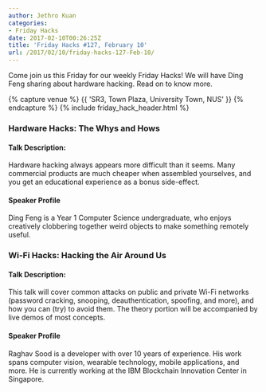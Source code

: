 ```yaml
---
author: Jethro Kuan
categories:
- Friday Hacks
date: 2017-02-10T00:26:25Z
title: 'Friday Hacks #127, February 10'
url: /2017/02/10/friday-hacks-127-Feb-10/
---
```


Come join us this Friday for our weekly Friday Hacks! We will have Ding Feng sharing about hardware hacking. Read on to know more.

{% capture venue %}
    {{ 'SR3, Town Plaza, University Town, NUS' }}
{% endcapture %}
{% include friday_hack_header.html %}

### Hardware Hacks: The Whys and Hows

#### Talk Description:
Hardware hacking always appears more difficult than it seems. Many commercial products are much cheaper when assembled yourselves, and you get an educational experience as a bonus side-effect.

#### Speaker Profile
Ding Feng is a Year 1 Computer Science undergraduate, who enjoys creatively clobbering together weird objects to make something remotely useful.


### Wi-Fi Hacks: Hacking the Air Around Us

#### Talk Description:

This talk will cover common attacks on public and private Wi-Fi networks (password cracking, snooping, deauthentication, spoofing, and more), and how you can (try) to avoid them. The theory portion will be accompanied by live demos of most concepts.

#### Speaker Profile
Raghav Sood is a developer with over 10 years of experience. His work spans computer vision, wearable technology, mobile applications, and more. He is currently working at the IBM Blockchain Innovation Center in Singapore.
